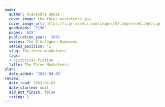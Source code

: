 ```yaml
---
book:
  author: Alexandre Dumas
  cover_image: the-three-musketeers.jpg
  cover_image_url: https://i.gr-assets.com/images/S/compressed.photo.goodreads.com/books/1320436982l/7190._SX98_.jpg
  goodreads: '7190'
  pages: '625'
  publication_year: '2001'
  series: The D'Artagnan Romances
  series_position: '1'
  slug: the-three-musketeers
  tags:
  - historical-fiction
  title: The Three Musketeers
plan:
  date_added: '2015-04-08'
review:
  date_read: 2003-04-01
  date_started: null
  did_not_finish: false
  rating: 3
---
```

